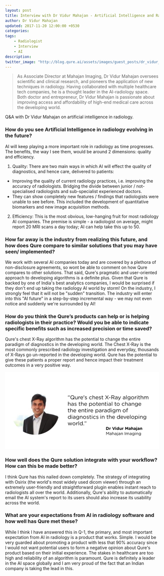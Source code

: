 ```yaml
---
layout: post
title: Interview with Dr Vidur Mahajan - Artificial Intelligence and Radiology
author: Dr Vidur Mahajan
updated: 2017-11-20 12:00:00 +0530
categories:
tags:
    - Radiologist
    - Interview
    - AI
description:
twitter_image: "http://blog.qure.ai/assets/images/guest_posts/dr_vidur_mahajan_on_AI.png"
---
```


> As Associate Director at Mahajan Imaging, Dr Vidur Mahajan oversees scientific and clinical research, and pioneers the application of new techniques in radiology. Having collaborated with multiple healthcare tech companies, he is a thought leader in the AI-radiology space. Both doctor and entrepreneur, Dr Vidur Mahajan is passionate about improving access and affordability of high-end medical care across the developing world.

Q&A with Dr Vidur Mahajan on artificial intelligence in radiology.

### How do you see Artificial Intelligence in radiology evolving in the future?

AI will keep playing a more important role in radiology as time progresses. The benefits, the way I see them, would be around 2 dimensions: quality and efficiency.

1. Quality: There are two main ways in which AI will effect the quality of diagnostics, and hence care, delivered to patients:
- Improving the quality of current radiology practices, i.e. improving the accuracy of radiologists. Bridging the divide between junior / not-specialised radiologists and sub-specialist experienced doctors.
- They can show completely new features / findings that radiologists were unable to see before. This included the development of quantitative biomarkers and new image acquisition methods.

2. Efficiency: This is the most obvious, low-hanging fruit for most radiology AI companies. The premise is simple - a radiologist on average, might report 20 MRI scans a day today; AI can help take this up to 50.

### How far away is the industry from realizing this future, and how does Qure compare to similar solutions that you may have seen/ implemented?

We work with several AI companies today and are covered by a plethora of non-disclosure agreements, so wont be able to comment on how Qure compares to other solutions. That said, Qure's pragmatic and user-oriented approach to developing algorithms is a definite plus. Given that Qure is backed by one of India's best analytics companies, I would be surprised if they don't end up taking the radiology AI world by storm! On the industry, I strongly feel that it will not be "sudden" transition. The industry will enter into this "AI future" in a step-by-step incremental way - we may not even notice and suddenly we're surrounded by AI!

### How do you think the Qure’s products can help or is helping radiologists in their practice? Would you be able to indicate specific benefits such as increased precision or time saved?

 Qure's chest X-Ray algorithm has the potential to change the entire paradigm of diagnostics in the developing world. The Chest X-Ray is the most commonly prescribed radiology investigation and everyday, thousands of X-Rays go un-reported in the developing world. Qure has the potential to give these patients a proper report and hence impact their treatment outcomes in a very positive way.
 <p align="center">
     <img src="/assets/images/guest_posts/dr_vidur_mahajan_on_AI.png" alt="Photo of Dr Vidur Mahajan with quote">
 </p>

### How well does the Qure solution integrate with your workflow? How can this be made better?

I think Qure has this nailed down completely. The strategy of integrating with Osirix (the world's most widely used dicom viewer) through an extremely user-friendly and straightforward plugin enables instant reach to radiologists all over the world. Additionally, Qure's ability to automatically email the AI system's report to its users should also increase its usability across the world.

### What are your expectations from AI in radiology software and how well has Qure met these?

While I think I have answered this in Q-1, the primary, and most important expectation from AI in radiology is a product that works. Simple. I would be very guarded about promoting a product with less that 90% accuracy since I would not want potential users to form a negative opinion about Qure's product based on their initial experience. The stakes in healthcare are too high and reliability of an algorithm is paramount. Qure is definitely a leader in the AI space globally and I am very proud of the fact that an Indian company is taking the lead in this.
